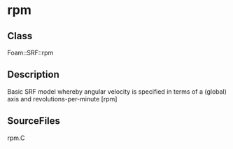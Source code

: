 # rpm 
## Class
Foam::SRF::rpm

## Description
Basic SRF model whereby angular velocity is specified in terms of
a (global) axis and revolutions-per-minute [rpm]

## SourceFiles
rpm.C

